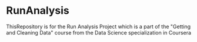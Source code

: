 RunAnalysis
===========

ThisRepository is for the Run Analysis Project which is a part of the "Getting and Cleaning Data" course from the Data Science specialization in Coursera
